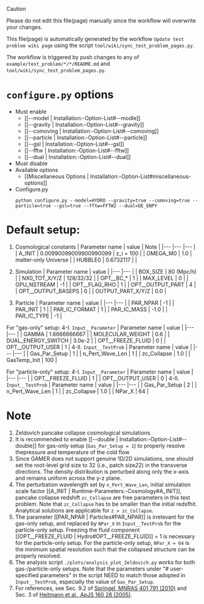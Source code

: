 > [!CAUTION]
> Please do not edit this file(page) manually since the workflow will overwrite your changes.
>
> This file(page) is automatically generated by the workflow `Update test problem wiki page` using the script `tool/wiki/sync_test_problem_pages.py`.
>
> The workflow is triggered by push changes to any of `example/test_problem/*/*/README.md` and `tool/wiki/sync_test_problem_pages.py`.


# `configure.py` options
- Must enable
   - [[--model | Installation:-Option-List#--modle]]
   - [[--gravity | Installation:-Option-List#--gravity]]
   - [[--comoving | Installation:-Option-List#--comoving]]
   - [[--particle | Installation:-Option-List#--particle]]
   - [[--gsl | Installation:-Option-List#--gsl]]
   - [[--fftw | Installation:-Option-List#--fftw]]
   - [[--dual | Installation:-Option-List#--dual]]
- Must disable
- Available options
   - [[Miscellaneous Options | Installation:-Option-List#miscellaneous-options]]
- Configure.py
   ```
   python configure.py --model=HYDRO --gravity=true --comoving=true --particle=true --gsl=true --fftw=FFTW2 --dual=DE_ENPY
   ```


# Default setup:
1. Cosmological constants
   | Parameter name | value                  | Note |
   |---             |---                     |--- |
   | A_INIT         | 0.00990099009900990099 | z_i = 100 |
   | OMEGA_M0       | 1.0                    | matter-only Universe |
   | HUBBLE0        | 0.6732117              |  |

2. Simulation
   | Parameter name     | value       |
   |---                 |---          |
   | BOX_SIZE           |  80 (Mpc/h) |
   | NX0_TOT_X/Y/Z      |  128/32/32  |
   | OPT__BC_*          |  1          |
   | MAX_LEVEL          |  0          |
   | GPU_NSTREAM        | -1          |
   | OPT__FLAG_RHO      |  1          |
   | OPT__OUTPUT_PART   |  4          |
   | OPT__OUTPUT_BASEPS |  0          |
   | OUTPUT_PART_X/Y/Z  |  0.0        |

3. Particle
   | Parameter name  | value |
   |---              |---    |
   | PAR_NPAR        | -1    |
   | PAR_INIT        | 1     |
   | PAR_IC_FORMAT   | 1     |
   | PAR_IC_MASS     | -1.0  |
   | PAR_IC_TYPE     | -1    |

For "gas-only" setup:
4-I. `Input__Parameter`
   | Parameter name     | value        |
   |---                 |---           |
   | GAMMA              | 1.6666666667 |
   | MOLECULAR_WEIGHT   | 0.6          |
   | DUAL_ENERGY_SWITCH | 3.0e-2       |
   | OPT__FREEZE_FLUID  | 0            |
   | OPT__OUTPUT_USER   | 1            |
4-II. `Input__TestProb`
   | Parameter name  | value |
   |---              |---    |
   | Gas_Par_Setup   | 1     |
   | n_Pert_Wave_Len | 1     |
   | zc_Collapse     | 1.0   |
   | GasTemp_Init    | 100   |

For "particle-only" setup:
4-I. `Input__Parameter`
   | Parameter name    | value |
   |---                |---    |
   | OPT__FREEZE_FLUID | 1     |
   | OPT__OUTPUT_USER  | 0     |
4-II. `Input__TestProb`
   | Parameter name  | value |
   |---              |---    |
   | Gas_Par_Setup   | 2     |
   | n_Pert_Wave_Len | 1     |
   | zc_Collapse     | 1.0   |
   | NPar_X          | 64    |


# Note
1. Zeldovich pancake collapse cosmological simulations
2. It is recommended to enable [[--double | Installation:-Option-List#--double]] for gas-only setup
   (`Gas_Par_Setup = 1`) to properly resolve thepressure and temperature of the cold flow
3. Since GAMER does not support genuine 1D/2D simulations, one should set the root-level grid size to 32
   (i.e., patch size*2*2) in the transverse directions. The density distribution is perturbed along only
   the x-axis and remains uniform across the y-z plane.
4. The perturbation wavelength set by `n_Pert_Wave_Len`, initial simulation scale factor
   [[A_INIT | Runtime-Parameters:-Cosmology#A_INIT]], pancake collapse redshift `zc_Collapse` are free
   parameters in this test problem. Note that `zc_Collapse` has to be smaller than the initial redsfhit.
   Analytical solutions are applicable for `z > zc_Collapse`.
5. The parameter [[PAR_NPAR | Particles#PAR_NPAR]] is irrelevant for the gas-only setup, and replaced by
   `NPar_X` in `Input__TestProb` for the particle-only setup. Freezing the fluid component
   [[OPT__FREEZE_FLUID | Hydro#OPT__FREEZE_FLUID]] = 1 is necessary for the particle-only setup. For the
   particle-only setup, `NPar_X = 64` is the minimum spatial resolution such that the collapsed structure
   can be properly resolved.
6. The analysis script `./plots/analysis_plot_Zeldovich.py` works for both gas-/particle-only setups. Note
   that the parameters under "# user-specified parameters" in the script NEED to match those adopted in
   `Input__TestProb`, especially the value of `Gas_Par_Setup`.
7. For references, see Sec. 9.2 of [Springel, MNRAS 401 791 (2010)](https://doi.org/10.1111/j.1365-2966.2009.15715.x)
   and Sec. 3 of [Heitmann et al., ApJS 160 28 (2005)](https://dx.doi.org/10.1086/432646).
